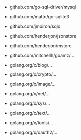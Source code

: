 
  - github.com/go-sql-driver/mysql
  - github.com/mattn/go-sqlite3
  - github.com/jmoiron/sqlx
  - github.com/henderjon/jsonstore
  - github.com/henderjon/mstore
  - github.com/mitchellh/goamz/...

  - golang.org/x/blog/...
  - golang.org/x/crypto/...
  - golang.org/x/image/...
  - golang.org/x/net/...
  - golang.org/x/sys/...
  - golang.org/x/text/...
  - golang.org/x/tools/...
  - golang.org/x/oauth2/...
